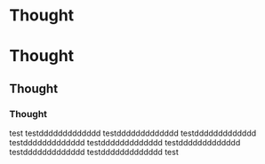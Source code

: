# Thought
# Thought
## Thought
### Thought

test
testddddddddddddd
testddddddddddddd
testddddddddddddd
testddddddddddddd
testddddddddddddd
testddddddddddddd
testddddddddddddd
testddddddddddddd
test
